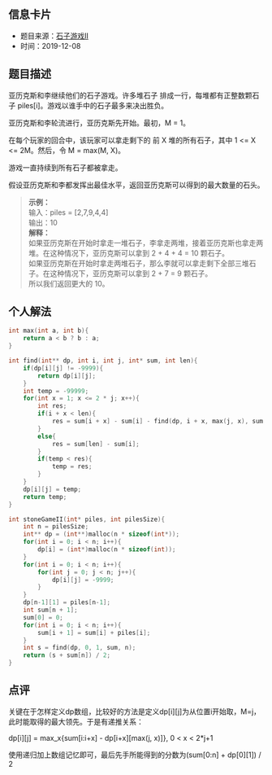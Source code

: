 ## 信息卡片
* 题目来源：[石子游戏II](https://leetcode-cn.com/problems/stone-game-ii/)
* 时间：2019-12-08



## 题目描述
亚历克斯和李继续他们的石子游戏。许多堆石子 排成一行，每堆都有正整数颗石子 piles[i]。游戏以谁手中的石子最多来决出胜负。

亚历克斯和李轮流进行，亚历克斯先开始。最初，M = 1。

在每个玩家的回合中，该玩家可以拿走剩下的 前 X 堆的所有石子，其中 1 <= X <= 2M。然后，令 M = max(M, X)。

游戏一直持续到所有石子都被拿走。

假设亚历克斯和李都发挥出最佳水平，返回亚历克斯可以得到的最大数量的石头。

>**示例：** <br>
输入：piles = [2,7,9,4,4] <br>
输出：10 <br>
>**解释：** <br>
如果亚历克斯在开始时拿走一堆石子，李拿走两堆，接着亚历克斯也拿走两堆。在这种情况下，亚历克斯可以拿到 2 + 4 + 4 = 10 颗石子。 <br>
如果亚历克斯在开始时拿走两堆石子，那么李就可以拿走剩下全部三堆石子。在这种情况下，亚历克斯可以拿到 2 + 7 = 9 颗石子。 <br>
所以我们返回更大的 10。 
## 个人解法
```c
int max(int a, int b){
    return a < b ? b : a;
}

int find(int** dp, int i, int j, int* sum, int len){
    if(dp[i][j] != -9999){
        return dp[i][j];
    }
    int temp = -99999;
    for(int x = 1; x <= 2 * j; x++){
        int res;
        if(i + x < len){
            res = sum[i + x] - sum[i] - find(dp, i + x, max(j, x), sum, len);
        }
        else{
            res = sum[len] - sum[i];
        }
        if(temp < res){
            temp = res;
        }
    }
    dp[i][j] = temp;
    return temp;
}

int stoneGameII(int* piles, int pilesSize){
    int n = pilesSize;
    int** dp = (int**)malloc(n * sizeof(int*));
    for(int i = 0; i < n; i++){
        dp[i] = (int*)malloc(n * sizeof(int));
    }
    for(int i = 0; i < n; i++){
        for(int j = 0; j < n; j++){
            dp[i][j] = -9999;
        }
    }
    dp[n-1][1] = piles[n-1];
    int sum[n + 1];
    sum[0] = 0;
    for(int i = 0; i < n; i++){
        sum[i + 1] = sum[i] + piles[i];
    }
    int s = find(dp, 0, 1, sum, n);
    return (s + sum[n]) / 2;
}
``` 



## 点评
关键在于怎样定义dp数组，比较好的方法是定义dp[i][j]为从位置i开始取，M=j，此时能取得的最大领先。于是有递推关系：

dp[i][j] = max_x{sum[i:i+x] - dp[i+x][max(j, x)]}, 0 < x < 2*j+1

使用递归加上数组记忆即可，最后先手所能得到的分数为(sum[0:n] + dp[0][1]) / 2
